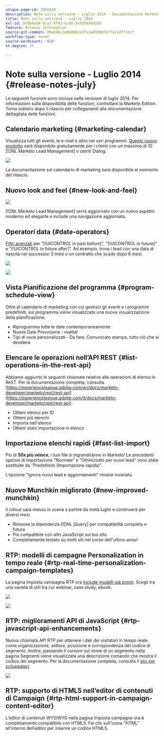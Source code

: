 ```yaml
---
unique-page-id: 2951040
description: Note sulla versione - Luglio 2014 - Documentazione Marketo - Documentazione del prodotto
title: Note sulla versione - Luglio 2014
exl-id: 0f0b4ad4-0ca7-4f43-bc08-5e555890d289
feature: Release Information
source-git-commit: 09a656c3a0d0002edfa1a61b987bff4c1dff33cf
workflow-type: tm+mt
source-wordcount: '410'
ht-degree: 2%

---
```


# Note sulla versione - Luglio 2014 {#release-notes-july}

Le seguenti funzioni sono incluse nella versione di luglio 2014. Per informazioni sulla disponibilità delle funzioni, controllare la Marketo Edition. Torna indietro dopo il rilascio per collegamenti alla documentazione dettagliata delle funzioni.

## Calendario marketing {#marketing-calendar}

Visualizza tutti gli eventi, le e-mail e altro nei vari programmi. [Questo nuovo prodotto](/help/marketo/product-docs/core-marketo-concepts/marketing-calendar/understanding-the-calendar/navigating-the-marketing-calendar.md) sarà disponibile gratuitamente per i clienti con un massimo di 10 [!DNL Marketo Lead Management] o utenti Dialog.

![](assets/image2014-9-22-14-3a22-3a27.png)

La documentazione sul calendario di marketing sarà disponibile al momento del rilascio.

## Nuovo look and feel {#new-look-and-feel}

![](assets/image2014-9-22-14-3a22-3a47.png)

[!DNL Marketo Lead Management] verrà aggiornato con un nuovo aspetto moderno ed elegante e include una navigazione aggiornata.

## Operatori data {#date-operators}

[Filtri avanzati](/help/marketo/product-docs/core-marketo-concepts/smart-lists-and-static-lists/creating-a-smart-list/smart-list-filter-operators-glossary.md) per &quot;[!UICONTROL in past before]&quot;, &quot;[!UICONTROL in future]&quot; e &quot;[!UICONTROL in future after]&quot;. Ad esempio, trova i lead con una data di nascita nei successivi 3 mesi o un contratto che scade dopo 6 mesi.

![](assets/image2014-9-22-14-3a23-3a56.png)

![](assets/image2014-9-22-14-3a24-3a39.png)

## Vista Pianificazione del programma {#program-schedule-view}

Oltre al calendario di marketing con cui gestisci gli eventi e i programmi predefiniti, sul programma viene visualizzata una nuova visualizzazione della pianificazione.

* Riprogramma tutte le date contemporaneamente
* Nuove Date Provvisorie - matita!
* Tipi di voce personalizzati - Da fare, Comunicato stampa, tutto ciò che si desidera

## Elencare le operazioni nell’API REST {#list-operations-in-the-rest-api}

Abbiamo aggiunto le seguenti chiamate relative alle operazioni di elenco in ReST. Per la documentazione completa, consulta [https://experienceleague.adobe.com/en/docs/marketo-developer/marketo/rest/rest-api](https://experienceleague.adobe.com/it/docs/marketo-developer/marketo/rest/rest-api).

* Ottieni elenco per ID
* Ottieni più elenchi
* Importa nell&#39;elenco
* Ottieni stato importazione in elenco

## Importazione elenchi rapidi {#fast-list-import}

Più di **50x più veloce**, i tuoi file si ingrandiranno in Marketo! Le precedenti opzioni di importazione &quot;Normale&quot; e &quot;Ottimizzato per nuovi lead&quot; sono state sostituite da &quot;Predefinito (Importazione rapida)&quot;.

L’opzione &quot;Ignora nuovi lead e aggiornamenti&quot; rimane invariata.

## Nuovo Munchkin migliorato {#new-improved-munchkin}

Il rollout sarà messo in scena a partire da metà luglio e continuerà per diversi mesi.

* Rimuove la dipendenza [!DNL jQuery] per compatibilità completa e futura
* Più compatibile con altri JavaScript sul tuo sito
* Completamente testato su molti siti nel corso dell&#39;ultimo anno!

## RTP: modelli di campagne Personalization in tempo reale {#rtp-real-time-personalization-campaign-templates}

La pagina Imposta campagna RTP ora [include modelli già pronti](/help/marketo/product-docs/web-personalization/using-templates/using-templates-to-create-web-campaigns.md). Scegli tra una varietà di stili tra cui webinar, case study, ebook.

![](assets/image2014-9-22-14-3a25-3a13.png)

![](assets/image2014-9-22-14-3a25-3a47.png)

## RTP: miglioramenti API di JavaScript {#rtp-javascript-api-enhancements}

Nuova chiamata API RTP per ottenere i dati dei visitatori in tempo reale come organizzazione, settore, posizione e corrispondenza del codice di segmento. Inoltre, passando il cursore sul nome di un segmento nella pagina Segmenti viene visualizzata una descrizione comando che mostra il codice del segmento. Per la documentazione completa, consulta il [sito per sviluppatori](https://experienceleague.adobe.com/en/docs/marketo-developer/marketo/javascriptapi/rich-media-recommendation).

![](assets/image2014-9-22-14-3a26-3a11.png)

## RTP: supporto di HTML5 nell’editor di contenuti di Campaign {#rtp-html-support-in-campaign-content-editor}

L’editor di contenuti WYSIWYG nella pagina Imposta campagne ora è completamente compatibile con HTML5. Fai clic sull’icona &quot;HTML&quot; all’interno dell’editor per inserire un codice HTML5.
